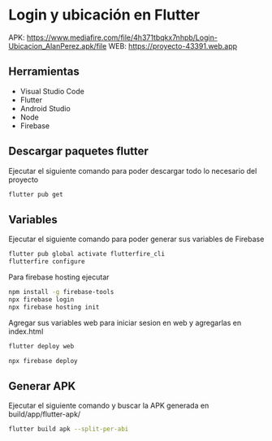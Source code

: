 # Login y ubicación en Flutter
APK: https://www.mediafire.com/file/4h371tbqkx7nhpb/Login-Ubicacion_AlanPerez.apk/file
WEB: https://proyecto-43391.web.app

## Herramientas

- Visual Studio Code
- Flutter
- Android Studio
- Node
- Firebase

## Descargar paquetes flutter

Ejecutar el siguiente comando para poder descargar todo lo necesario del proyecto

```bash
flutter pub get  
```

## Variables

Ejecutar el siguiente comando para poder generar sus variables de Firebase

```bash
flutter pub global activate flutterfire_cli
flutterfire configure    
```

Para firebase hosting ejecutar

```bash
npm install -g firebase-tools
npx firebase login
npx firebase hosting init
```

Agregar sus variables web para iniciar sesion en web y agregarlas en index.html

```bash
flutter deploy web

npx firebase deploy
```

## Generar APK
Ejecutar el siguiente comando y buscar la APK generada en build/app/flutter-apk/
```bash
flutter build apk --split-per-abi
```



